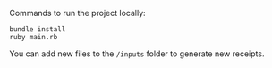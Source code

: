 Commands to run the project locally:


```
bundle install
ruby main.rb
```

You can add new files to the `/inputs` folder to generate new receipts.
